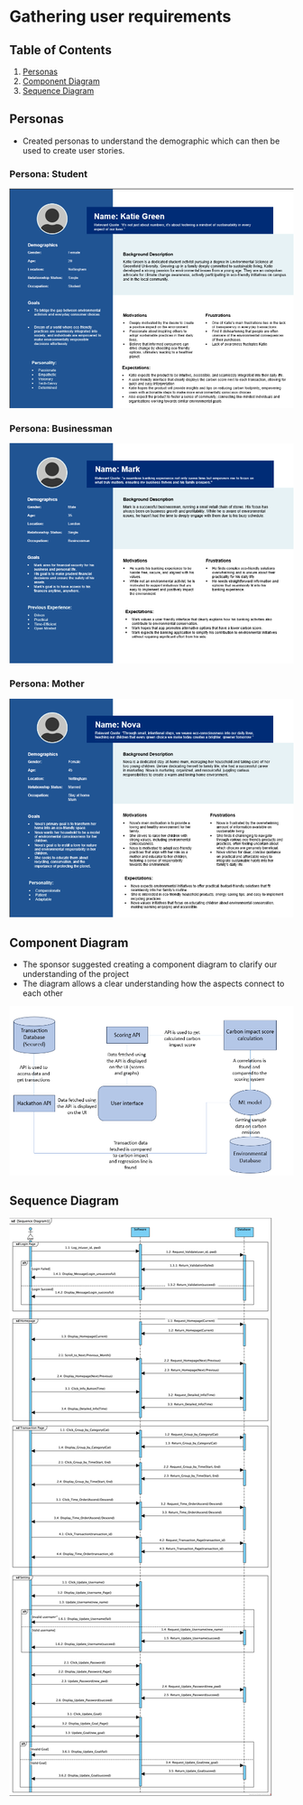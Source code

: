 # Gathering user requirements

## Table of Contents
1. [Personas](#personas)
2. [Component Diagram](#component-diagram)
3. [Sequence Diagram](#sequence-diagram)

## Personas

- Created personas to understand the demographic which can then be used to create user stories.

### Persona: Student

![Persona 1](assets/persona-student.png)

### Persona: Businessman

![Persona 2](assets/persona-businessman.png)

### Persona: Mother

![Persona 3](assets/persona-mother.png)

## Component Diagram

- The sponsor suggested creating a component diagram to clarify our understanding of the project
- The diagram allows a clear understanding how the aspects connect to each other

![Component Diagram](assets/Component-Diagram.png)

## Sequence Diagram
![Sequence Diagram](../assets/Sequence-Diagram.png)